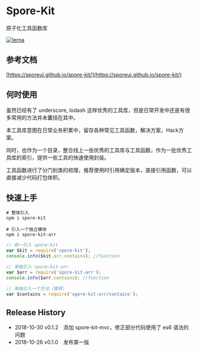 # Spore-Kit

原子化工具函数库

[![lerna](https://img.shields.io/badge/maintained%20with-lerna-cc00ff.svg)](https://lernajs.io/)

## 参考文档

[https://sporeui.github.io/spore-kit/](https://sporeui.github.io/spore-kit/)

## 何时使用

虽然已经有了 underscore, lodash 这样优秀的工具库，但是日常开发中还是有很多常用的方法并未囊括在其中。

本工具库意图在日常业务积累中，留存各种常见工具函数，解决方案，Hack方案。

同时，也作为一个目录，整合线上一些优秀的工具库与工具函数，作为一批优秀工具库的索引，提供一些工具的快速使用封装。

工具函数进行了分门别类的梳理，推荐使用时引用确定版本，直接引用函数，可以直接减少代码打包体积。

## 快速上手

```shell
# 整体引入
npm i spore-kit

# 引入一个独立模块
npm i spore-kit-arr
```

```javascript
// 统一引入 spore-kit
var $kit = require('spore-kit');
console.info($kit.arr.contains); //function

// 单独引入 spore-kit-arr
var $arr = require('spore-kit-arr');
console.info($arr.contains); //function

// 单独引入一个方法（推荐）
var $contains = require('spore-kit-arr/contains');
```

## Release History

* 2018-10-30 v0.1.2 添加 spore-kit-mvc，修正部分代码使用了 es6 语法的问题
* 2018-10-26 v0.1.0 发布第一版
